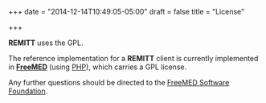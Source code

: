 +++
date = "2014-12-14T10:49:05-05:00"
draft = false
title = "License"

+++

**REMITT** uses the GPL.

The reference implementation for a **REMITT** client is currently implemented in **[FreeMED](http://github.com/freemed/freemed)** (using [PHP](http://www.php.net/)), which carries a GPL license.

Any further questions should be directed to the [FreeMED Software Foundation](http://freemedsoftware.org/).

